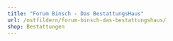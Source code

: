 ```yaml
---
title: "Forum Binsch - Das BestattungsHaus"
url: /ostfildern/forum-binsch-das-bestattungshaus/
shop: Bestattungen
---
```

